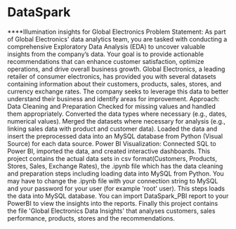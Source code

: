 # DataSpark
****Illumination insights for Global Electronics
Problem Statement:
As part of Global Electronics' data analytics team, you are tasked with conducting a comprehensive Exploratory Data Analysis (EDA) to uncover valuable insights from the company’s data. Your goal is to provide actionable recommendations that can enhance customer satisfaction, optimize operations, and drive overall business growth.
Global Electronics, a leading retailer of consumer electronics, has provided you with several datasets containing information about their customers, products, sales, stores, and currency exchange rates. The company seeks to leverage this data to better understand their business and identify areas for improvement.
Approach:
Data Cleaning and Preparation
Checked for missing values and handled them appropriately. Converted the data types where necessary (e.g., dates, numerical values). Merged the datasets where necessary for analysis (e.g., linking sales data with product and customer data).
Loaded the data and insert the preprocessed data into an MySQL database from Python (Visual Source) for each data source.
Power BI Visualization: Connected SQL to Power BI, imported the data, and created interactive dashboards.
This project contains the actual data sets in csv format(Customers, Products, Stores, Sales, Exchange Rates), the .ipynb file which has the data cleaning and preparation steps including loading data into MySQL from Python. 
You may have to change the .ipynb file with your connection string to MySQL and your password for your user (for example 'root' user). This steps loads the data into MySQL database.
You can import DataSpark_PBI report to your PowerBI to view the insights into the reports.
Finally this project contains the file 'Global Electronics Data Insights' that analyses customers, sales performance, products, stores and the recommendations.
